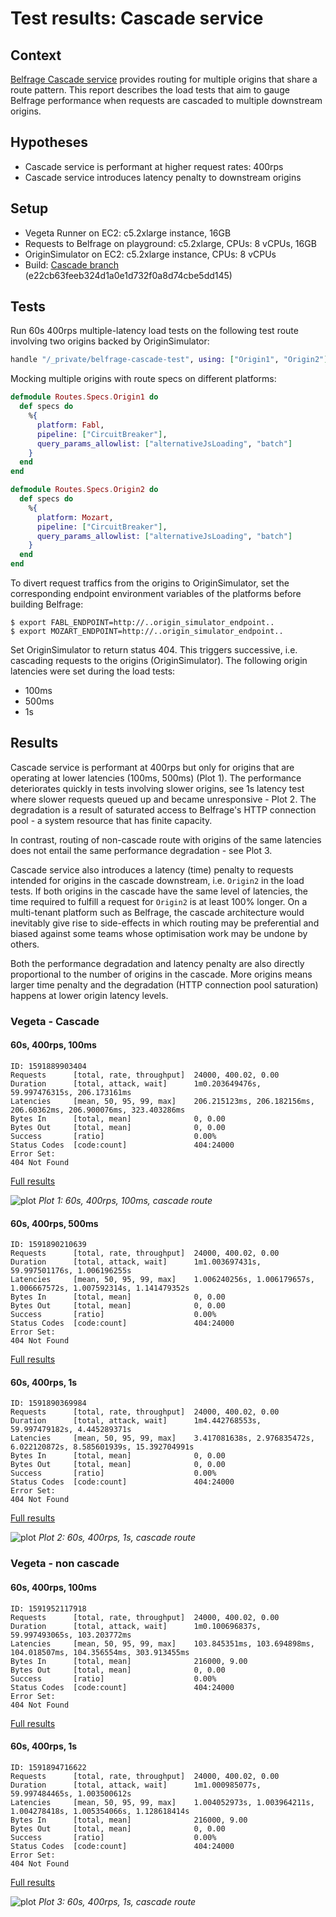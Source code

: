 # Test results: Cascade service

## Context
[Belfrage Cascade service](https://paper.dropbox.com/doc/RFC-Fetching-from-multiple-origins-in-Belfrage--A1smYy64nIKHazG~4du2p0RGAg-73EMI4UwT9rMW5hVUpRuc) provides routing for multiple origins that share a route pattern. This report describes the load tests that aim to gauge Belfrage performance when requests are cascaded to multiple downstream origins.

## Hypotheses

- Cascade service is performant at higher request rates: 400rps
- Cascade service introduces latency penalty to downstream origins

## Setup

- Vegeta Runner on EC2: c5.2xlarge instance, 16GB
- Requests to Belfrage on playground: c5.2xlarge, CPUs: 8 vCPUs, 16GB
- OriginSimulator on EC2: c5.2xlarge instance, CPUs: 8 vCPUs
- Build: [Cascade branch](https://github.com/bbc/belfrage/tree/cascade) (e22cb63feeb324d1a0e1d732f0a8d74cbe5dd145) 

## Tests

Run 60s 400rps multiple-latency load tests on the following test route involving two origins backed by OriginSimulator:

```ex
handle "/_private/belfrage-cascade-test", using: ["Origin1", "Origin2"], only_on: "test", examples: ["/_private/belfrage-cascade-test"]
```

Mocking multiple origins with route specs on different platforms:

```ex
defmodule Routes.Specs.Origin1 do
  def specs do
    %{
      platform: Fabl,
      pipeline: ["CircuitBreaker"],
      query_params_allowlist: ["alternativeJsLoading", "batch"]
    }
  end
end
```

```ex
defmodule Routes.Specs.Origin2 do
  def specs do
    %{
      platform: Mozart,
      pipeline: ["CircuitBreaker"],
      query_params_allowlist: ["alternativeJsLoading", "batch"]
    }
  end
end
```

To divert request traffics from the origins to OriginSimulator, set the corresponding endpoint environment variables of the platforms before building Belfrage:

```
$ export FABL_ENDPOINT=http://..origin_simulator_endpoint..
$ export MOZART_ENDPOINT=http://..origin_simulator_endpoint..
```

Set OriginSimulator to return status 404. This triggers successive, i.e. cascading requests to the origins (OriginSimulator). The following origin latencies were set during the load tests:

- 100ms
- 500ms
- 1s

## Results

Cascade service is performant at 400rps but only for origins that are operating at lower latencies (100ms, 500ms) (Plot 1). The performance deteriorates quickly in tests involving slower origins, see 1s latency test where slower requests queued up and became unresponsive - Plot 2. The degradation is a result of saturated access to Belfrage's HTTP connection pool - a system resource that has finite capacity.

In contrast, routing of non-cascade route with origins of the same latencies does not entail the same performance degradation - see Plot 3.

Cascade service also introduces a latency (time) penalty to requests intended for origins in the cascade downstream, i.e. `Origin2` in the load tests. If both origins in the cascade have the same level of latencies, the time required to fulfill a request for `Origin2` is at least 100% longer. On a multi-tenant platform such as Belfrage, the cascade architecture would inevitably give rise to side-effects in which routing may be preferential and biased against some teams whose optimisation work may be undone by others.

Both the performance degradation and latency penalty are also directly proportional to the number of origins in the cascade. More origins means larger time penalty and the degradation (HTTP connection pool saturation) happens at lower origin latency levels.

### Vegeta - Cascade

#### 60s, 400rps, 100ms

```
ID: 1591889903404
Requests      [total, rate, throughput]  24000, 400.02, 0.00
Duration      [total, attack, wait]      1m0.203649476s, 59.997476315s, 206.173161ms
Latencies     [mean, 50, 95, 99, max]    206.215123ms, 206.182156ms, 206.60362ms, 206.900076ms, 323.403286ms
Bytes In      [total, mean]              0, 0.00
Bytes Out     [total, mean]              0, 0.00
Success       [ratio]                    0.00%
Status Codes  [code:count]               404:24000
Error Set:
404 Not Found
```

[Full results](https://broxy.tools.bbc.co.uk/belfrage-loadtest-results/vegeta-60s-400rps-1591889903404)

![plot](img/2020-06-15-cascade/60s_400rps_100ms_latency.png)
*Plot 1: 60s, 400rps, 100ms, cascade route*

#### 60s, 400rps, 500ms

```
ID: 1591890210639
Requests      [total, rate, throughput]  24000, 400.02, 0.00
Duration      [total, attack, wait]      1m1.003697431s, 59.997501176s, 1.006196255s
Latencies     [mean, 50, 95, 99, max]    1.006240256s, 1.006179657s, 1.006667572s, 1.007592314s, 1.141479352s
Bytes In      [total, mean]              0, 0.00
Bytes Out     [total, mean]              0, 0.00
Success       [ratio]                    0.00%
Status Codes  [code:count]               404:24000
Error Set:
404 Not Found
```

[Full results](https://broxy.tools.bbc.co.uk/belfrage-loadtest-results/vegeta-60s-400rps-1591890210639)

#### 60s, 400rps, 1s

```
ID: 1591890369984
Requests      [total, rate, throughput]  24000, 400.02, 0.00
Duration      [total, attack, wait]      1m4.442768553s, 59.997479182s, 4.445289371s
Latencies     [mean, 50, 95, 99, max]    3.417081638s, 2.976835472s, 6.022120872s, 8.585601939s, 15.392704991s
Bytes In      [total, mean]              0, 0.00
Bytes Out     [total, mean]              0, 0.00
Success       [ratio]                    0.00%
Status Codes  [code:count]               404:24000
Error Set:
404 Not Found
```

[Full results](https://broxy.tools.bbc.co.uk/belfrage-loadtest-results/vegeta-60s-400rps-1591890369984)

![plot](img/2020-06-15-cascade/60s_400rps_1s_latency.png)
*Plot 2: 60s, 400rps, 1s, cascade route*

### Vegeta - non cascade

#### 60s, 400rps, 100ms
```
ID: 1591952117918
Requests      [total, rate, throughput]  24000, 400.02, 0.00
Duration      [total, attack, wait]      1m0.100696837s, 59.997493065s, 103.203772ms
Latencies     [mean, 50, 95, 99, max]    103.845351ms, 103.694898ms, 104.018507ms, 104.356554ms, 303.913455ms
Bytes In      [total, mean]              216000, 9.00
Bytes Out     [total, mean]              0, 0.00
Success       [ratio]                    0.00%
Status Codes  [code:count]               404:24000
Error Set:
404 Not Found
```

[Full results](https://broxy.tools.bbc.co.uk/belfrage-loadtest-results/vegeta-60s-400rps-1591952117918)

#### 60s, 400rps, 1s
```
ID: 1591894716622
Requests      [total, rate, throughput]  24000, 400.02, 0.00
Duration      [total, attack, wait]      1m1.000985077s, 59.997484465s, 1.003500612s
Latencies     [mean, 50, 95, 99, max]    1.004052973s, 1.003964211s, 1.004278418s, 1.005354066s, 1.128618414s
Bytes In      [total, mean]              216000, 9.00
Bytes Out     [total, mean]              0, 0.00
Success       [ratio]                    0.00%
Status Codes  [code:count]               404:24000
Error Set:
404 Not Found
```

[Full results](https://broxy.tools.bbc.co.uk/belfrage-loadtest-results/vegeta-60s-400rps-1591894716622)

![plot](img/2020-06-15-cascade/60s_400rps_1s_latency_non_cascade.png)
*Plot 3: 60s, 400rps, 1s, cascade route*

